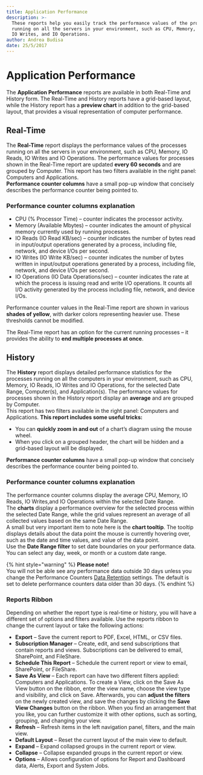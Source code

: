 ```yaml
---
title: Application Performance
description: >-
  These reports help you easily track the performance values of the processes
  running on all the servers in your environment, such as CPU, Memory, IO Reads,
  IO Writes, and IO Operations.
author: Andrea Budisa
date: 25/5/2017
---
```


# Application Performance

The **Application Performance** reports are available in both Real-Time and History form. The Real-Time and History reports have a grid-based layout, while the History report has a **preview chart** in addition to the grid-based layout, that provides a visual representation of computer performance.

## Real-Time

The **Real-Time** report displays the performance values of the processes running on all the servers in your environment, such as CPU, Memory, IO Reads, IO Writes and IO Operations. The performance values for processes shown in the Real-Time report are updated **every 60 seconds** and are grouped by Computer. This report has two filters available in the right panel: Computers and Applications.  
**Performance counter columns** have a small pop-up window that concisely describes the performance counter being pointed to.

### Performance counter columns explanation

* CPU \(% Processor Time\) – counter indicates the processor activity.
* Memory \(Available Mbytes\) – counter indicates the amount of physical memory currently used by running processes.
* IO Reads \(IO Read KB/sec\) – counter indicates the number of bytes read in input/output operations generated by a process, including file, network, and device I/Os per second.
* IO Writes \(IO Write KB/sec\) – counter indicates the number of bytes written in input/output operations generated by a process, including file, network, and device I/Os per second.
* IO Operations \(IO Data Operations/sec\) – counter indicates the rate at which the process is issuing read and write I/O operations. It counts all I/O activity generated by the process including file, network, and device I/Os.

Performance counter values in the Real-Time report are shown in various **shades of yellow**, with darker colors representing heavier use. These thresholds cannot be modified.

The Real-Time report has an option for the current running processes – it provides the ability to **end multiple processes at once**.

## History

The **History** report displays detailed performance statistics for the processes running on all the computers in your environment, such as CPU, Memory, IO Reads, IO Writes and IO Operations, for the selected Date Range, Computer\(s\), and Application\(s\). The performance values for processes shown in the History report display an **average** and are grouped by Computer.  
This report has two filters available in the right panel: Computers and Applications. **This report includes some useful tricks:**

* You can **quickly zoom in and out** of a chart’s diagram using the mouse wheel.
* When you click on a grouped header, the chart will be hidden and a grid-based layout will be displayed.

**Performance counter columns** have a small pop-up window that concisely describes the performance counter being pointed to.

### Performance counter columns explanation

The performance counter columns display the average CPU, Memory, IO Reads, IO Writes,and IO Operations within the selected Date Range.  
The **charts** display a performance overview for the selected process within the selected Date Range, while the grid values represent an average of all collected values based on the same Date Range.  
A small but very important item to note here is the **chart tooltip**. The tooltip displays details about the data point the mouse is currently hovering over, such as the date and time values, and value of the data point.  
Use the **Date Range filter** to set date boundaries on your performance data. You can select any day, week, or month or a custom date range.

{% hint style="warning" %}
**Please note!**  
You will not be able see any performance data outside 30 days unless you change the Performance Counters [Data Retention](../../backstage-screen/configuration/options.md#data-retention) settings. The default is set to delete performance counters data older than 30 days.
{% endhint %}

### Reports Ribbon

Depending on whether the report type is real-time or history, you will have a different set of options and filters available. Use the reports ribbon to change the current layout or take the following actions:

* **Export** – Save the current report to PDF, Excel, HTML, or CSV files.
* **Subscription Manager** – Create, edit, and send subscriptions that contain reports and views. Subscriptions can be delivered to email, SharePoint, and FileShare.
* **Schedule This Report** – Schedule the current report or view to email, SharePoint, or FileShare.
* **Save As View** – Each report can have two different filters applied: Computers and Applications. To create a View, click on the Save As View button on the ribbon, enter the view name, choose the view type and visibility, and click on Save. Afterwards, you can **adjust the filters** on the newly created view, and save the changes by clicking the **Save View Changes** button on the ribbon. When you find an arrangement that you like, you can further customize it with other options, such as sorting, grouping, and changing your view.
* **Refresh** – Refresh items in the left navigation panel, filters, and the main view.
* **Default Layout** – Reset the current layout of the main view to default.
* **Expand** – Expand collapsed groups in the current report or view.
* **Collapse** – Collapse expanded groups in the current report or view.
* **Options** – Allows configuration of options for Report and Dashboard data, Alerts, Export and System Jobs.

